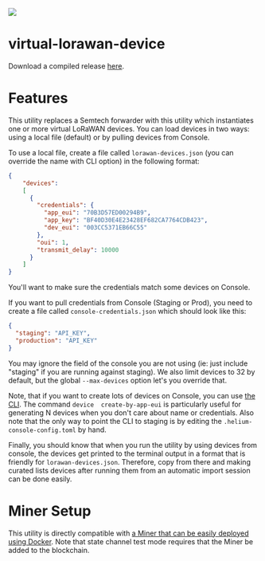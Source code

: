 [![](https://travis-ci.com/helium/virtual-lorawan-device.svg?token=35YrBmyVB8LNrXzjrRop&branch=master)](https://travis-ci.com/helium/virtual-lorawan-device)
# virtual-lorawan-device
Download a compiled release [here](https://github.com/helium/virtual-lorawan-device/releases).
# Features
This utility replaces a Semtech forwarder with this utility which instantiates
one or more virtual LoRaWAN devices. You can load devices in two ways: using
a local file (default) or by pulling devices from Console.

To use a local file, create a file called `lorawan-devices.json` (you can
override the name with CLI option) in the following format:
```json
{
    "devices":
    [
      {
        "credentials": {
          "app_eui": "70B3D57ED00294B9",
          "app_key": "BF40D30E4E23428EF682CA7764CDB423",
          "dev_eui": "003CC5371EB66C55"
        },
        "oui": 1,
        "transmit_delay": 10000
      }
    ]
}
```
You'll want to make sure the credentials match some devices on Console.

If you want to pull credentials from Console (Staging or Prod), you need
to create a file called `console-credentials.json` which should look like this:

```json
{
  "staging": "API_KEY",
  "production": "API_KEY"
}
```

You may ignore the field of the console you are not using (ie: just include "staging"
if you are running against staging). We also limit devices to 32 by default, but
the global `--max-devices` option let's you override that.

Note, that if you want to create lots of devices on Console, you can use 
[the CLI](https://github.com/helium/helium-console-cli). The command `device 
create-by-app-eui` is particularly useful for generating N devices when you don't 
care about name or credentials. 
Also note that the only way to point the CLI to staging is by editing the 
`.helium-console-config.toml` by hand.

Finally, you should know that when you run the utility by using devices from console,
the devices get printed to the terminal output in a format that is friendly for
`lorawan-devices.json`. Therefore, copy from there and making curated lists devices
after running them from an automatic import session can be done easily.

# Miner Setup
This utility is directly compatible with [a Miner that can be easily deployed using Docker](https://developer.helium.com/blockchain/run-your-own-miner). Note that state channel test mode requires that the Miner be added to the blockchain.
